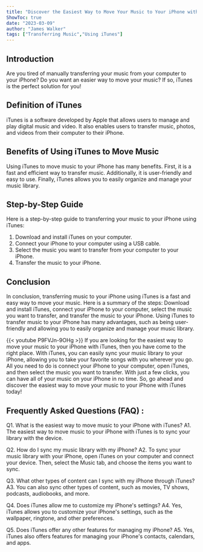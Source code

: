 ```yaml
---
title: "Discover the Easiest Way to Move Your Music to Your iPhone with iTunes!"
ShowToc: true 
date: "2023-03-09"
author: "James Walker" 
tags: ["Transferring Music","Using iTunes"]
---
```

## Introduction

Are you tired of manually transferring your music from your computer to your iPhone? Do you want an easier way to move your music? If so, iTunes is the perfect solution for you! 

## Definition of iTunes

iTunes is a software developed by Apple that allows users to manage and play digital music and video. It also enables users to transfer music, photos, and videos from their computer to their iPhone.

## Benefits of Using iTunes to Move Music

Using iTunes to move music to your iPhone has many benefits. First, it is a fast and efficient way to transfer music. Additionally, it is user-friendly and easy to use. Finally, iTunes allows you to easily organize and manage your music library.

## Step-by-Step Guide

Here is a step-by-step guide to transferring your music to your iPhone using iTunes: 

1. Download and install iTunes on your computer. 
2. Connect your iPhone to your computer using a USB cable. 
3. Select the music you want to transfer from your computer to your iPhone. 
4. Transfer the music to your iPhone. 

## Conclusion

In conclusion, transferring music to your iPhone using iTunes is a fast and easy way to move your music. Here is a summary of the steps: Download and install iTunes, connect your iPhone to your computer, select the music you want to transfer, and transfer the music to your iPhone. Using iTunes to transfer music to your iPhone has many advantages, such as being user-friendly and allowing you to easily organize and manage your music library.

{{< youtube P9FVJn-9OHg >}} 
If you are looking for the easiest way to move your music to your iPhone with iTunes, then you have come to the right place. With iTunes, you can easily sync your music library to your iPhone, allowing you to take your favorite songs with you wherever you go. All you need to do is connect your iPhone to your computer, open iTunes, and then select the music you want to transfer. With just a few clicks, you can have all of your music on your iPhone in no time. So, go ahead and discover the easiest way to move your music to your iPhone with iTunes today!

## Frequently Asked Questions (FAQ) :
Q1. What is the easiest way to move music to your iPhone with iTunes?
A1. The easiest way to move music to your iPhone with iTunes is to sync your library with the device.

Q2. How do I sync my music library with my iPhone?
A2. To sync your music library with your iPhone, open iTunes on your computer and connect your device. Then, select the Music tab, and choose the items you want to sync.

Q3. What other types of content can I sync with my iPhone through iTunes?
A3. You can also sync other types of content, such as movies, TV shows, podcasts, audiobooks, and more.

Q4. Does iTunes allow me to customize my iPhone's settings?
A4. Yes, iTunes allows you to customize your iPhone's settings, such as the wallpaper, ringtone, and other preferences.

Q5. Does iTunes offer any other features for managing my iPhone?
A5. Yes, iTunes also offers features for managing your iPhone's contacts, calendars, and apps.


